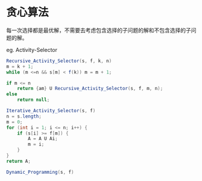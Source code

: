 # 贪心算法

每一次选择都是最优解，不需要去考虑包含选择的子问题的解和不包含选择的子问题的解。

eg. Activity-Selector

```java
Recursive_Activity_Selector(s, f, k, n)
m = k + 1;
while (m <=n && s[m] < f(k)) m = m + 1;

if m <= n 
    return {am} U Recursive_Activity_Selector(s, f, m, n);
else 
    return null;
```

```java
Iterative_Activity_Selector(s, f)
n = s.length;
m = 0;
for (int i = 1; i <= n; i++) {
    if (s[i] >= f[m]) {
        A = A U Ai;
        m = i;
    }
}
return A;
```

```java
Dynamic_Programming(s, f)

```